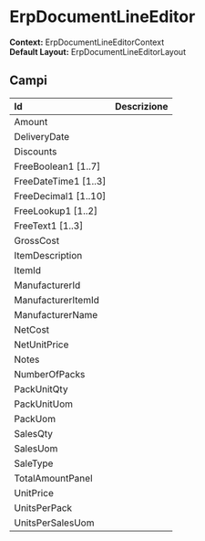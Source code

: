 # ErpDocumentLineEditor

**Context:** ErpDocumentLineEditorContext  
**Default Layout:** ErpDocumentLineEditorLayout



## Campi

| Id | Descrizione |
| :--- | :--- |
| Amount |  |
| DeliveryDate |  |
| Discounts |  |
| FreeBoolean1 \[1..7\] |  |
| FreeDateTime1 \[1..3\] |  |
| FreeDecimal1 \[1..10\] |  |
| FreeLookup1 \[1..2\] |  |
| FreeText1 \[1..3\] |  |
| GrossCost |  |
| ItemDescription |  |
| ItemId |  |
| ManufacturerId |  |
| ManufacturerItemId |  |
| ManufacturerName |  |
| NetCost |  |
| NetUnitPrice |  |
| Notes |  |
| NumberOfPacks |  |
| PackUnitQty |  |
| PackUnitUom |  |
| PackUom |  |
| SalesQty |  |
| SalesUom |  |
| SaleType |  |
| TotalAmountPanel |  |
| UnitPrice |  |
| UnitsPerPack |  |
| UnitsPerSalesUom |  |

